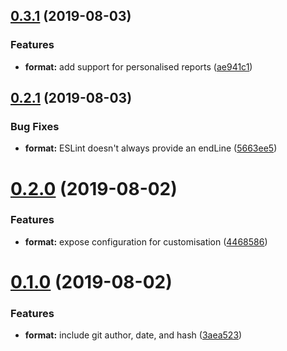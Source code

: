 ## [0.3.1](https://github.com/JamieMason/eslint-formatter-git-log/compare/0.2.1...0.3.1) (2019-08-03)


### Features

* **format:** add support for personalised reports ([ae941c1](https://github.com/JamieMason/eslint-formatter-git-log/commit/ae941c1))



## [0.2.1](https://github.com/JamieMason/eslint-formatter-git-log/compare/0.2.0...0.2.1) (2019-08-03)


### Bug Fixes

* **format:** ESLint doesn't always provide an endLine ([5663ee5](https://github.com/JamieMason/eslint-formatter-git-log/commit/5663ee5))



# [0.2.0](https://github.com/JamieMason/eslint-formatter-git-log/compare/0.1.0...0.2.0) (2019-08-02)


### Features

* **format:** expose configuration for customisation ([4468586](https://github.com/JamieMason/eslint-formatter-git-log/commit/4468586))



# [0.1.0](https://github.com/JamieMason/eslint-formatter-git-log/compare/3aea523...0.1.0) (2019-08-02)


### Features

* **format:** include git author, date, and hash ([3aea523](https://github.com/JamieMason/eslint-formatter-git-log/commit/3aea523))



